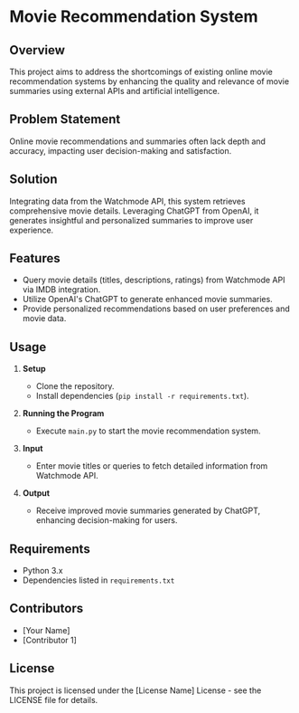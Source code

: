 # Movie Recommendation System

## Overview
This project aims to address the shortcomings of existing online movie recommendation systems by enhancing the quality and relevance of movie summaries using external APIs and artificial intelligence.

## Problem Statement
Online movie recommendations and summaries often lack depth and accuracy, impacting user decision-making and satisfaction.

## Solution
Integrating data from the Watchmode API, this system retrieves comprehensive movie details. Leveraging ChatGPT from OpenAI, it generates insightful and personalized summaries to improve user experience.

## Features
- Query movie details (titles, descriptions, ratings) from Watchmode API via IMDB integration.
- Utilize OpenAI's ChatGPT to generate enhanced movie summaries.
- Provide personalized recommendations based on user preferences and movie data.

## Usage
1. **Setup**
   - Clone the repository.
   - Install dependencies (`pip install -r requirements.txt`).

2. **Running the Program**
   - Execute `main.py` to start the movie recommendation system.

3. **Input**
   - Enter movie titles or queries to fetch detailed information from Watchmode API.

4. **Output**
   - Receive improved movie summaries generated by ChatGPT, enhancing decision-making for users.

## Requirements
- Python 3.x
- Dependencies listed in `requirements.txt`

## Contributors
- [Your Name]
- [Contributor 1]

## License
This project is licensed under the [License Name] License - see the LICENSE file for details.
